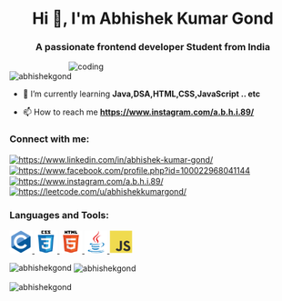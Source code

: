 <h1 align="center">Hi 👋, I'm Abhishek Kumar Gond</h1>
<h3 align="center">A passionate frontend developer Student from India</h3>
<img align="right" alt="coding" width="400" src="https://encrypted-tbn0.gstatic.com/images?q=tbn:ANd9GcR5t25mw9ZSdvlG-mVue69-5V8cEsvZowVzhw&s">

<p align="left"> <img src="https://komarev.com/ghpvc/?username=abhishekgond&label=Profile%20views&color=0e75b6&style=flat" alt="abhishekgond" /> </p>

- 🌱 I’m currently learning **Java,DSA,HTML,CSS,JavaScript .. etc**

- 📫 How to reach me **https://www.instagram.com/a.b.h.i.89/**

<h3 align="left">Connect with me:</h3>
<p align="left">
<a href="https://www.linkedin.com/in/abhishek-kumar-gond/" target="blank"><img align="center" src="https://raw.githubusercontent.com/rahuldkjain/github-profile-readme-generator/master/src/images/icons/Social/linked-in-alt.svg" alt="https://www.linkedin.com/in/abhishek-kumar-gond/" height="30" width="40" /></a>
<a href="https://www.facebook.com/profile.php?id=100022968041144" target="blank"><img align="center" src="https://raw.githubusercontent.com/rahuldkjain/github-profile-readme-generator/master/src/images/icons/Social/facebook.svg" alt="https://www.facebook.com/profile.php?id=100022968041144" height="30" width="40" /></a>
<a href="https://www.instagram.com/a.b.h.i.89/" target="blank"><img align="center" src="https://raw.githubusercontent.com/rahuldkjain/github-profile-readme-generator/master/src/images/icons/Social/instagram.svg" alt="https://www.instagram.com/a.b.h.i.89/" height="30" width="40" /></a>
<a href="https://leetcode.com/u/abhishekkumargond/" target="blank"><img align="center" src="https://raw.githubusercontent.com/rahuldkjain/github-profile-readme-generator/master/src/images/icons/Social/leet-code.svg" alt="https://leetcode.com/u/abhishekkumargond/" height="30" width="40" /></a>
</p>

<h3 align="left">Languages and Tools:</h3>
<p align="left"> <a href="https://www.cprogramming.com/" target="_blank" rel="noreferrer"> <img src="https://raw.githubusercontent.com/devicons/devicon/master/icons/c/c-original.svg" alt="c" width="40" height="40"/> </a> <a href="https://www.w3schools.com/css/" target="_blank" rel="noreferrer"> <img src="https://raw.githubusercontent.com/devicons/devicon/master/icons/css3/css3-original-wordmark.svg" alt="css3" width="40" height="40"/> </a> <a href="https://www.w3.org/html/" target="_blank" rel="noreferrer"> <img src="https://raw.githubusercontent.com/devicons/devicon/master/icons/html5/html5-original-wordmark.svg" alt="html5" width="40" height="40"/> </a> <a href="https://www.java.com" target="_blank" rel="noreferrer"> <img src="https://raw.githubusercontent.com/devicons/devicon/master/icons/java/java-original.svg" alt="java" width="40" height="40"/> </a> <a href="https://developer.mozilla.org/en-US/docs/Web/JavaScript" target="_blank" rel="noreferrer"> <img src="https://raw.githubusercontent.com/devicons/devicon/master/icons/javascript/javascript-original.svg" alt="javascript" width="40" height="40"/> </a> </p>

<p><img align="left" src="https://github-readme-stats.vercel.app/api/top-langs?username=abhishekgond&show_icons=true&locale=en&layout=compact" alt="abhishekgond" /></p>

<p>&nbsp;<img align="center" src="https://github-readme-stats.vercel.app/api?username=abhishekgond&show_icons=true&locale=en" alt="abhishekgond" /></p>

<p><img align="center" src="https://github-readme-streak-stats.herokuapp.com/?user=abhishekgond&" alt="abhishekgond" /></p>

